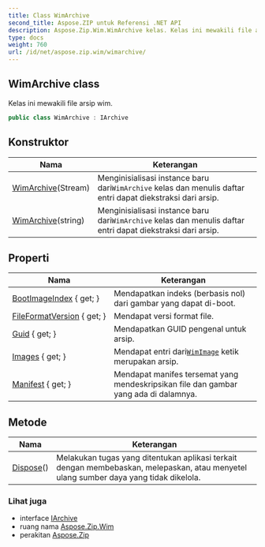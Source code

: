 ```yaml
---
title: Class WimArchive
second_title: Aspose.ZIP untuk Referensi .NET API
description: Aspose.Zip.Wim.WimArchive kelas. Kelas ini mewakili file arsip wim.
type: docs
weight: 760
url: /id/net/aspose.zip.wim/wimarchive/
---
```

## WimArchive class

Kelas ini mewakili file arsip wim.

```csharp
public class WimArchive : IArchive
```

## Konstruktor

| Nama | Keterangan |
| --- | --- |
| [WimArchive](wimarchive/#constructor)(Stream) | Menginisialisasi instance baru dari`WimArchive` kelas dan menulis daftar entri dapat diekstraksi dari arsip. |
| [WimArchive](wimarchive/#constructor_1)(string) | Menginisialisasi instance baru dari`WimArchive` kelas dan menulis daftar entri dapat diekstraksi dari arsip. |

## Properti

| Nama | Keterangan |
| --- | --- |
| [BootImageIndex](../../aspose.zip.wim/wimarchive/bootimageindex/) { get; } | Mendapatkan indeks (berbasis nol) dari gambar yang dapat di-boot. |
| [FileFormatVersion](../../aspose.zip.wim/wimarchive/fileformatversion/) { get; } | Mendapat versi format file. |
| [Guid](../../aspose.zip.wim/wimarchive/guid/) { get; } | Mendapatkan GUID pengenal untuk arsip. |
| [Images](../../aspose.zip.wim/wimarchive/images/) { get; } | Mendapat entri dari[`WimImage`](../wimimage/) ketik merupakan arsip. |
| [Manifest](../../aspose.zip.wim/wimarchive/manifest/) { get; } | Mendapat manifes tersemat yang mendeskripsikan file dan gambar yang ada di dalamnya. |

## Metode

| Nama | Keterangan |
| --- | --- |
| [Dispose](../../aspose.zip.wim/wimarchive/dispose/)() | Melakukan tugas yang ditentukan aplikasi terkait dengan membebaskan, melepaskan, atau menyetel ulang sumber daya yang tidak dikelola. |

### Lihat juga

* interface [IArchive](../../aspose.zip/iarchive/)
* ruang nama [Aspose.Zip.Wim](../../aspose.zip.wim/)
* perakitan [Aspose.Zip](../../)


